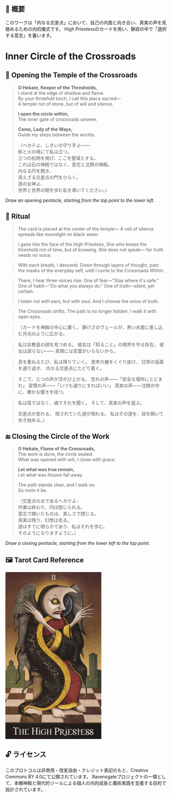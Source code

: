 ## 🧭 概要

このワークは「内なる交差点」において、自己の内面と向き合い、真実の声を見極めるための内的儀式です。
High Priestessのカードを用い、静寂の中で「選択する意志」を養います。

# Inner Circle of the Crossroads

## 🛑 Opening the Temple of the Crossroads

> **O Hekate, Keeper of the Thresholds,**  
> I stand at the edge of shadow and flame.  
> By your threefold torch, I call this place sacred—  
> A temple not of stone, but of will and silence.  
>  
> **I open the circle within,**  
> The inner gate of crossroads unseen.  
>  
> **Come, Lady of the Ways,**  
> Guide my steps between the worlds.  
>  
> （ヘカテよ、しきいの守り手よ——  
> 影と火の境にて私は立つ。  
> 三つの松明を掲げ、ここを聖域とする。  
> これは石の神殿ではなく、意志と沈黙の神殿。  
> 内なる円を開き、  
> 見えざる交差点の門をひらく。  
> 道の女神よ、  
> 世界と世界の間を歩む私を導いてください。）

*Draw an opening pentacle, starting from the top point to the lower left.*

## 🔮 Ritual

> The card is placed at the center of the temple—
> A veil of silence spreads like moonlight on black water.

> I gaze into the face of the High Priestess,
> She who keeps the threshold not of time, but of knowing.
> She does not speak—
> for truth needs no voice.

> With each breath, I descend.
> Down through layers of thought,
> past the masks of the everyday self,
> until I come to the Crossroads Within.

> There, I hear three voices rise:
> One of fear—"Stay where it's safe."
> One of habit—"Do what you always do."
> One of truth—silent, yet certain.

> I listen not with ears, but with soul.
> And I choose the voice of truth.

> The Crossroads shifts.
> The path is no longer hidden.
> I walk it with open eyes.

> （カードを神殿の中心に置く。
> 静けさのヴェールが、黒い水面に差し込む月光のように広がる。

> 私は女教皇の顔を見つめる。
> 彼女は「知ること」の境界を守る存在。
> 彼女は語らない——
> 真理には言葉がいらないから。

> 息を重ねるたび、私は降りていく。
> 思考の層をくぐり抜け、
> 日常の仮面を通り過ぎ、
> 内なる交差点にたどり着く。

> そこで、三つの声が浮かび上がる。
> 恐れの声——「安全な場所にとどまれ」
> 習慣の声——「いつも通りにすればいい」
> 真実の声——沈黙の中に、確かな響きを持つ。

> 私は耳ではなく、魂でそれを聞く。
> そして、真実の声を選ぶ。

> 交差点が変わる。
> 隠されていた道が現れる。
> 私はその道を、目を開いて歩き始める。）

## 🔚 Closing the Circle of the Work

> **O Hekate, Flame of the Crossroads,**  
> The work is done, the circle sealed.  
> What was opened with will, I close with grace.  
>  
> **Let what was true remain,**  
> Let what was illusion fall away.  
>  
> The path stands clear, and I walk on.  
> So mote it be.  
>  
> （交差点の炎であるヘカテよ、  
> 作業は終わり、円は閉じられる。  
> 意志で開いたものは、美しさで閉じる。  
> 真実は残り、幻想は去る。  
> 道はすでに明らかであり、私はそれを歩む。  
> そのようになりますように。）

*Draw a closing pentacle, starting from the lower left to the top point.*


## 🖼️ Tarot Card Reference

<img src="inner_high_priestess.jpg" width="300">


## 🔓 ライセンス

このプロトコルは非商用・改変自由・クレジット表記のもと、Creative Commons BY 4.0にて公開されています。
Ravensgateプロジェクトの一環として、本棚神殿と現代的ツールによる個人の内的成長と魔術実践を支援する目的で設計されています。
